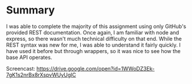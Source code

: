 # Summary
I was able to complete the majority of this assignment using only GitHub's provided REST documentation. Once again, I am familiar with node and express, so there wasn't much technical difficulty on that end. While the REST syntax was new for me, I was able to understand it fairly quickly. I have used it before but through wrappers, so it was nice to see how the base API operates.

Screencast: https://drive.google.com/open?id=1WWoDZ3Ek-7gK1s2nrBx8rXspvWUyUgIC